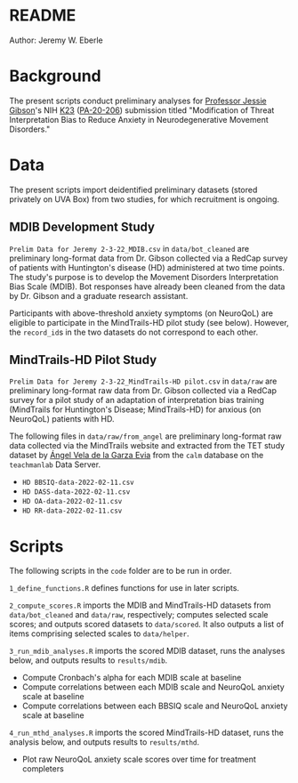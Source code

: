 # README

Author: Jeremy W. Eberle

# Background

The present scripts conduct preliminary analyses for [Professor Jessie Gibson](https://www.nursing.virginia.edu/people/js6zn/)'s NIH [K23](https://researchtraining.nih.gov/programs/career-development/k23) ([PA-20-206](https://grants.nih.gov/grants/guide/pa-files/PA-20-206.html)) submission titled "Modification of Threat Interpretation Bias to Reduce Anxiety in Neurodegenerative Movement Disorders."

# Data

The present scripts import deidentified preliminary datasets (stored privately on UVA Box) from two studies, for which recruitment is ongoing.

## MDIB Development Study

`Prelim Data for Jeremy 2-3-22_MDIB.csv` in `data/bot_cleaned` are preliminary long-format data from Dr. Gibson collected via a RedCap survey of patients with Huntington's disease (HD) administered at two time points. The study's purpose is to develop the Movement Disorders Interpretation Bias Scale (MDIB). Bot responses have already been cleaned from the data by Dr. Gibson and a graduate research assistant.

Participants with above-threshold anxiety symptoms (on NeuroQoL) are eligible to participate in the MindTrails-HD pilot study (see below). However, the `record_id`s in the two datasets do not correspond to each other.

## MindTrails-HD Pilot Study

`Prelim Data for Jeremy 2-3-22_MindTrails-HD pilot.csv` in `data/raw` are preliminary long-format raw data from Dr. Gibson collected via a RedCap survey for a pilot study of an adaptation of interpretation bias training (MindTrails for Huntington's Disease; MindTrails-HD) for anxious (on NeuroQoL) patients with HD.

The following files in `data/raw/from_angel` are preliminary long-format raw data collected via the MindTrails website and extracted from the TET study dataset by [Ángel Vela de la Garza Evia](https://github.com/avel22) from the `calm` database on the `teachmanlab` Data Server.

- `HD BBSIQ-data-2022-02-11.csv`
- `HD DASS-data-2022-02-11.csv`
- `HD OA-data-2022-02-11.csv`
- `HD RR-data-2022-02-11.csv`

# Scripts

The following scripts in the `code` folder are to be run in order.

`1_define_functions.R` defines functions for use in later scripts.

`2_compute_scores.R` imports the MDIB and MindTrails-HD datasets from `data/bot_cleaned` and `data/raw`, respectively; computes selected scale scores; and outputs scored datasets to `data/scored`. It also outputs a list of items comprising selected scales to `data/helper`.

`3_run_mdib_analyses.R` imports the scored MDIB dataset, runs the analyses below, and outputs results to `results/mdib`.
- Compute Cronbach's alpha for each MDIB scale at baseline
- Compute correlations between each MDIB scale and NeuroQoL anxiety scale at baseline
- Compute correlations between each BBSIQ scale and NeuroQoL anxiety scale at baseline 

`4_run_mthd_analyses.R` imports the scored MindTrails-HD dataset, runs the analysis below, and outputs results to `results/mthd`.
- Plot raw NeuroQoL anxiety scale scores over time for treatment completers
